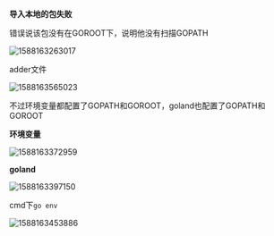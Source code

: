 **导入本地的包失败**

错误说该包没有在GOROOT下，说明他没有扫描GOPATH

![1588163263017](F:\typoraImg\1588163263017.png)

adder文件

![1588163565023](F:\typoraImg\1588163565023.png)

不过环境变量都配置了GOPATH和GOROOT，goland也配置了GOPATH和GOROOT

**环境变量**

![1588163372959](F:\typoraImg\1588163372959.png)

**goland**

![1588163397150](F:\typoraImg\1588163397150.png)

cmd下`go env`

![1588163453886](F:\typoraImg\1588163453886.png)